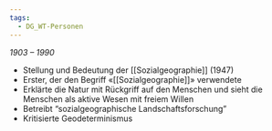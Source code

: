 ```yaml
---
tags:
  - DG_WT-Personen
---
```


*1903 – 1990*

- Stellung und Bedeutung der [[Sozialgeographie]] (1947)
- Erster, der den Begriff «[[Sozialgeographie]]» verwendete
- Erklärte die Natur mit Rückgriff auf den Menschen und sieht die Menschen als aktive Wesen mit freiem Willen
- Betreibt “sozialgeographische Landschaftsforschung”
- Kritisierte Geodeterminismus